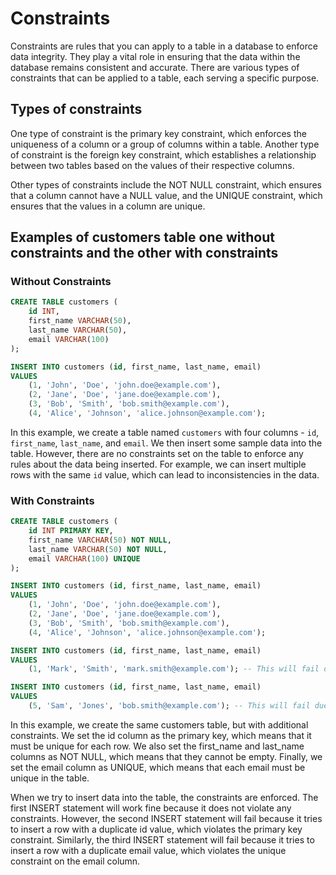 # Constraints

Constraints are rules that you can apply to a table in a database to enforce data integrity. They play a vital role in ensuring that the data within the database remains consistent and accurate. There are various types of constraints that can be applied to a table, each serving a specific purpose.

## Types of constraints 

One type of constraint is the primary key constraint, which enforces the uniqueness of a column or a group of columns within a table. Another type of constraint is the foreign key constraint, which establishes a relationship between two tables based on the values of their respective columns.

Other types of constraints include the NOT NULL constraint, which ensures that a column cannot have a NULL value, and the UNIQUE constraint, which ensures that the values in a column are unique.

## Examples of customers table one without constraints and the other with constraints

### Without Constraints

```sql
CREATE TABLE customers (
    id INT,
    first_name VARCHAR(50),
    last_name VARCHAR(50),
    email VARCHAR(100)
);

INSERT INTO customers (id, first_name, last_name, email)
VALUES
    (1, 'John', 'Doe', 'john.doe@example.com'),
    (2, 'Jane', 'Doe', 'jane.doe@example.com'),
    (3, 'Bob', 'Smith', 'bob.smith@example.com'),
    (4, 'Alice', 'Johnson', 'alice.johnson@example.com');

```

In this example, we create a table named `customers` with four columns - `id`, `first_name`, `last_name`, and `email`. We then insert some sample data into the table. However, there are no constraints set on the table to enforce any rules about the data being inserted. For example, we can insert multiple rows with the same `id` value, which can lead to inconsistencies in the data.


### With Constraints

```sql
CREATE TABLE customers (
    id INT PRIMARY KEY,
    first_name VARCHAR(50) NOT NULL,
    last_name VARCHAR(50) NOT NULL,
    email VARCHAR(100) UNIQUE
);

INSERT INTO customers (id, first_name, last_name, email)
VALUES
    (1, 'John', 'Doe', 'john.doe@example.com'),
    (2, 'Jane', 'Doe', 'jane.doe@example.com'),
    (3, 'Bob', 'Smith', 'bob.smith@example.com'),
    (4, 'Alice', 'Johnson', 'alice.johnson@example.com');

INSERT INTO customers (id, first_name, last_name, email)
VALUES
    (1, 'Mark', 'Smith', 'mark.smith@example.com'); -- This will fail due to duplicate primary key constraint

INSERT INTO customers (id, first_name, last_name, email)
VALUES
    (5, 'Sam', 'Jones', 'bob.smith@example.com'); -- This will fail due to unique constraint on email column

```

In this example, we create the same customers table, but with additional constraints. We set the id column as the primary key, which means that it must be unique for each row. We also set the first_name and last_name columns as NOT NULL, which means that they cannot be empty. Finally, we set the email column as UNIQUE, which means that each email must be unique in the table.

When we try to insert data into the table, the constraints are enforced. The first INSERT statement will work fine because it does not violate any constraints. However, the second INSERT statement will fail because it tries to insert a row with a duplicate id value, which violates the primary key constraint. Similarly, the third INSERT statement will fail because it tries to insert a row with a duplicate email value, which violates the unique constraint on the email column.

